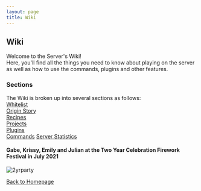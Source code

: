 ```yaml
---
layout: page
title: Wiki
---
```


<link rel="stylesheet" href="assets/css/light-darkmode.css">

## **Wiki**  

Welcome to the Server's Wiki!  
Here, you'll find all the things you need to know about playing on the server as well as how to use the commands, plugins and other features.  

### Sections  

The Wiki is broken up into several sections as follows:  
[Whitelist](/MinecraftServer/whitelist)  
[Origin Story](/MinecraftServer/wiki/origin-story)  
[Recipes](/MinecraftServer/wiki/recipes)  
[Projects](/MinecraftServer/wiki/projects)  
[Plugins](/MinecraftServer/wiki/plugins)  
[Commands](/MinecraftServer/wiki/commands) 
[Server Statistics](/MinecraftServer/wiki/stats)  

#### Gabe, Krissy, Emily and Julian at the Two Year Celebration Firework Festival in July 2021
![2yrparty](/MinecraftServer/assets/images/projectimages/2-year-anniversary-party.png)


[Back to Homepage](/MinecraftServer)
